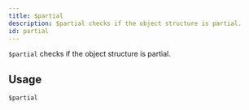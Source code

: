 ```yaml
---
title: $partial
description: $partial checks if the object structure is partial.
id: partial
---
```


`$partial` checks if the object structure is partial.

## Usage

```aoi
$partial
```
